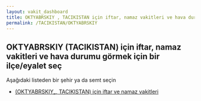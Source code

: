 ```yaml
---
layout: vakit_dashboard
title: OKTYABRSKIY , TACIKISTAN için iftar, namaz vakitleri ve hava durumu - ilçe/eyalet seç
permalink: /TACIKISTAN/OKTYABRSKIY 
---
```


## OKTYABRSKIY  (TACIKISTAN) için iftar, namaz vakitleri ve hava durumu  görmek için bir ilçe/eyalet seç

Aşağıdaki listeden bir şehir ya da semt seçin

* [ (OKTYABRSKIY_, TACIKISTAN) için iftar ve namaz vakitleri](/TACIKISTAN/OKTYABRSKIY_/)

<script type="text/javascript">
  var GLOBAL_COUNTRY = 'TACIKISTAN';
  var GLOBAL_CITY = 'OKTYABRSKIY ';
  var GLOBAL_STATE = 'OKTYABRSKIY ';
</script>
